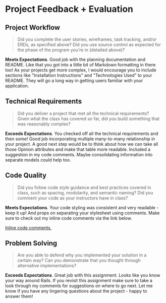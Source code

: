 # Project Feedback + Evaluation

## Project Workflow

>Did you complete the user stories, wireframes, task tracking, and/or ERDs, as specified above? Did you use source control as expected for the phase of the program you’re in (detailed above)?

**Meets Expectations**. Good job with the planning documentation and README. Like that you got into a little bit of Markdown formatting in there too! As your projects get more complex, I would encourage you to include sections like "Installation Instructions" and "Technologies Used" to your README. They will go a long way in getting users familiar with your application.

## Technical Requirements

>Did you deliver a project that met all the technical requirements? Given what the class has covered so far, did you build something that was reasonably complex?

**Exceeds Expectations**. You checked off all the technical requirements and then some! Good job incorporating multiple many-to-many relationship in your project. A good next step would be to think about how we can take all those Opinion attributes and make that table more readable. Included a suggestion in my code comments. Maybe consolidating information into separate models could help too.

## Code Quality

>Did you follow code style guidance and best practices covered in class, such as spacing, modularity, and semantic naming? Did you comment your code as your instructors have in class?

**Meets Expectations**. Your code styling was consistent and very readable - keep it up! And props on separating your stylesheet using comments. Make sure to check out my inline code comments via the link below.

[Inline code comments.](https://github.com/toryburgett/courtly/pull/1/files)

## Problem Solving

>Are you able to defend why you implemented your solution in a certain way? Can you demonstrate that you thought through alternative implementations?

**Exceeds Expectations**. Great job with this assignment. Looks like you know your way around Rails. If you revisit this assignment make sure to take a look through my comments for suggestions on where to go next. Let me know if you have any lingering questions about the project - happy to answer them!
